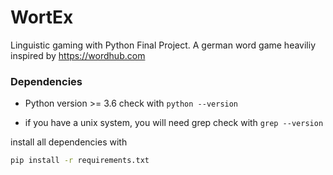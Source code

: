# WortEx
Linguistic gaming with Python Final Project. A german word game heaviliy inspired by https://wordhub.com

### Dependencies

- Python version >= 3.6
  check with `python --version`

- if you have a unix system, you will need grep
  check with `grep --version`

install all dependencies with
```bash
pip install -r requirements.txt
```

